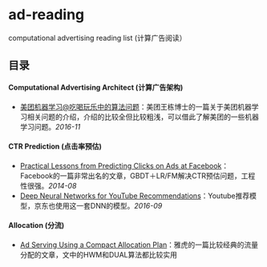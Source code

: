 # ad-reading

computational advertising reading list (计算广告阅读）

## 目录

#### Computational Advertising Architect (计算广告架构)
- [美团机器学习@吃喝玩乐中的算法问题](./architect/美团机器学习_吃喝玩乐中的算法问题.pdf)：美团王栋博士的一篇关于美团机器学习相关问题的介绍，介绍的比较全但比较粗浅，可以借此了解美团的一些机器学习问题。*2016-11*


#### CTR Prediction (点击率预估)
- [Practical Lessons from Predicting Clicks on Ads at Facebook](./ctr/Practical%20Lessons%20from%20Predicting%20Clicks%20on%20Ads%20at%20Facebook.pdf)：Facebook的一篇非常出名的文章，GBDT＋LR/FM解决CTR预估问题，工程性很强。*2014-08*
- [Deep Neural Networks for YouTube Recommendations](./ctr/Deep%20Neural%20Networks%20for%20YouTube%20Recommendations.pdf)：Youtube推荐模型，京东也使用这一套DNN的模型。*2016-09*

#### Allocation (分流)
- [Ad Serving Using a Compact Allocation Plan](Ad%20Serving%20Using%20a%20Compact%20Allocation%20Plan.pdf)：雅虎的一篇比较经典的流量分配的文章，文中的HWM和DUAL算法都比较实用
